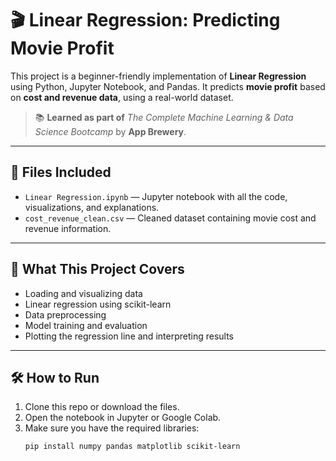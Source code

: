 

# 🎬 Linear Regression: Predicting Movie Profit

This project is a beginner-friendly implementation of **Linear Regression** using Python, Jupyter Notebook, and Pandas. It predicts **movie profit** based on **cost and revenue data**, using a real-world dataset.

> 📚 **Learned as part of** _The Complete Machine Learning & Data Science Bootcamp_ by **App Brewery**.

---

## 📁 Files Included

- `Linear Regression.ipynb` — Jupyter notebook with all the code, visualizations, and explanations.
- `cost_revenue_clean.csv` — Cleaned dataset containing movie cost and revenue information.

---

## 🧠 What This Project Covers

- Loading and visualizing data
- Linear regression using scikit-learn
- Data preprocessing
- Model training and evaluation
- Plotting the regression line and interpreting results

---

## 🛠️ How to Run

1. Clone this repo or download the files.
2. Open the notebook in Jupyter or Google Colab.
3. Make sure you have the required libraries:
   ```bash
   pip install numpy pandas matplotlib scikit-learn

